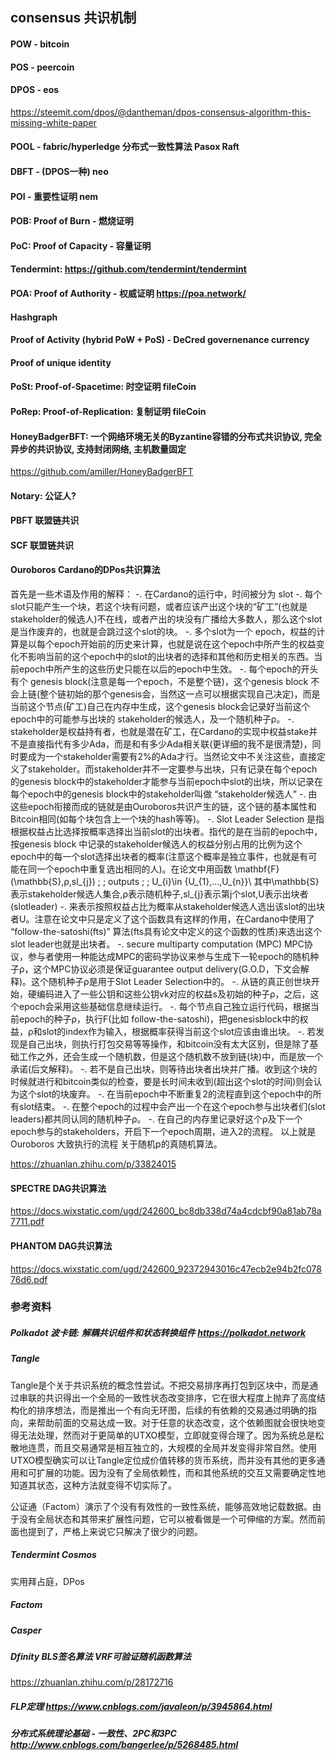 ## consensus 共识机制

#### POW   - bitcoin

#### POS   - peercoin

#### DPOS  - eos
https://steemit.com/dpos/@dantheman/dpos-consensus-algorithm-this-missing-white-paper

#### POOL  - fabric/hyperledge 分布式一致性算法 Pasox Raft

#### DBFT  - (DPOS一种) neo

#### POI   - 重要性证明 nem

#### POB: Proof of Burn - 燃烧证明

#### PoC: Proof of Capacity - 容量证明

#### Tendermint: https://github.com/tendermint/tendermint

#### POA: Proof of Authority - 权威证明 https://poa.network/

#### Hashgraph

#### Proof of Activity (hybrid PoW + PoS) - DeCred governenance currency

#### Proof of unique identity

#### PoSt: Proof-of-Spacetime: 时空证明 fileCoin

#### PoRep: Proof-of-Replication: 复制证明 fileCoin

#### HoneyBadgerBFT: 一个网络环境无关的Byzantine容错的分布式共识协议, 完全异步的共识协议, 支持封闭网络, 主机数量固定
https://github.com/amiller/HoneyBadgerBFT

#### Notary: 公证人?

#### PBFT 联盟链共识

#### SCF 联盟链共识

#### Ouroboros Cardano的DPos共识算法
首先是一些术语及作用的解释：
  -. 在Cardano的运行中，时间被分为 slot
  -. 每个slot只能产生一个块，若这个块有问题，或者应该产出这个块的“矿工”(也就是stakeholder的候选人)不在线，或者产出的块没有广播给大多数人，那么这个slot是当作废弃的，也就是会跳过这个slot的块。
  -. 多个slot为一个 epoch，权益的计算是以每个epoch开始前的历史来计算，也就是说在这个epoch中所产生的权益变化不影响当前的这个epoch中的slot的出块者的选择和其他和历史相关的东西。当前epoch中所产生的这些历史只能在以后的epoch中生效。
  -. 每个epoch的开头有个 genesis block(注意是每一个epoch，不是整个链)，这个genesis block 不会上链(整个链初始的那个genesis会，当然这一点可以根据实现自己决定)，而是当前这个节点(矿工)自己在内存中生成，这个genesis block会记录好当前这个epoch中的可能参与出块的 stakeholder的候选人，及一个随机种子ρ。
  -. stakeholder是权益持有者，也就是潜在矿工，在Cardano的实现中权益stake并不是直接指代有多少Ada，而是和有多少Ada相关联(更详细的我不是很清楚)，同时要成为一个stakeholder需要有2%的Ada才行。当然论文中不关注这些，直接定义了stakeholder。而stakeholder并不一定要参与出块，只有记录在每个epoch的genesis block中的stakeholder才能参与当前epoch中slot的出块，所以记录在每个epoch中的genesis block中的stakeholder叫做 “stakeholder候选人”
  -. 由这些epoch衔接而成的链就是由Ouroboros共识产生的链，这个链的基本属性和Bitcoin相同(如每个块包含上一个块的hash等等)。
  -. Slot Leader Selection 是指根据权益占比选择按概率选择出当前slot的出块者。指代的是在当前的epoch中，按genesis block 中记录的stakeholder候选人的权益分别占用的比例为这个epoch中的每一个slot选择出块者的概率(注意这个概率是独立事件，也就是有可能在同一个epoch中重复选出相同的人)。在论文中用函数
     \mathbf{F}(\mathbb{S},ρ,sl_{j}) \; \; outputs \; \; U_{i}\in {U_{1},...,U_{n}}\\ 其中\mathbb{S}表示stakeholder候选人集合,ρ表示随机种子,sl_{j}表示第j个slot,U表示出块者(slotleader)
  -. 来表示按照权益占比为概率从stakeholder候选人选出该slot的出块者U。注意在论文中只是定义了这个函数具有这样的作用，在Cardano中使用了 “follow-the-satoshi(fts)” 算法(fts具有论文中定义的这个函数的性质)来选出这个slot leader也就是出块者。
  -. secure multiparty computation (MPC) MPC协议，参与者使用一种能达成MPC的密码学协议来参与生成下一轮epoch的随机种子ρ，这个MPC协议必须是保证guarantee output delivery(G.O.D，下文会解释)。这个随机种子ρ是用于Slot Leader Selection中的。
  -. 从链的真正创世块开始，硬编码进入了一些公钥和这些公钥vk对应的权益s及初始的种子ρ，之后，这个epoch会采用这些基础信息继续运行。
  -. 每个节点自己独立运行代码，根据当前epoch的种子ρ，执行F(比如 follow-the-satoshi)，把genesisblock中的权益，ρ和slot的index作为输入，根据概率获得当前这个slot应该由谁出块。
    -. 若发现是自己出块，则执行打包交易等等操作，和bitcoin没有太大区别，但是除了基础工作之外，还会生成一个随机数，但是这个随机数不放到链(块)中，而是放一个承诺(后文解释)。
    -. 若不是自己出块，则等待出块者出块并广播。收到这个块的时候就进行和bitcoin类似的检查，要是长时间未收到(超出这个slot的时间)则会认为这个slot的块废弃。
  -. 在当前epoch中不断重复2的流程直到这个epoch中的所有slot结束。
  -. 在整个epoch的过程中会产出一个在这个epoch参与出块者们(slot leaders)都共同认同的随机种子ρ。
  -. 在自己的内存里记录好这个ρ及下一个epoch参与的stakeholders，开启下一个epoch周期，进入2的流程。
以上就是 Ouroboros 大致执行的流程
关于随机p的真随机算法。

https://zhuanlan.zhihu.com/p/33824015

#### SPECTRE DAG共识算法
https://docs.wixstatic.com/ugd/242600_bc8db338d74a4cdcbf90a81ab78a7711.pdf

#### PHANTOM DAG共识算法
https://docs.wixstatic.com/ugd/242600_92372943016c47ecb2e94b2fc07876d6.pdf



### 参考资料

##### Polkadot 波卡链: 解耦共识组件和状态转换组件 https://polkadot.network

##### Tangle
Tangle是个关于共识系统的概念性尝试。不把交易排序再打包到区块中，而是通过串联的共识得出一个全局的一致性状态改变排序，它在很大程度上抛弃了高度结构化的排序想法，而是推出一个有向无环图，后续的有依赖的交易通过明确的指向，来帮助前面的交易达成一致。对于任意的状态改变，这个依赖图就会很快地变得无法处理，然而对于更简单的UTXO模型，立即就变得合理了。因为系统总是松散地连贯，而且交易通常是相互独立的，大规模的全局并发变得非常自然。使用UTXO模型确实可以让Tangle定位成价值转移的货币系统，而并没有其他的更多通用和可扩展的功能。因为没有了全局依赖性，而和其他系统的交互又需要确定性地知道其状态，这种方法就变得不切实际了。

公证通（Factom）演示了个没有有效性的一致性系统，能够高效地记载数据。由于没有全局状态和其带来扩展性问题，它可以被看做是一个可伸缩的方案。然而前面也提到了，严格上来说它只解决了很少的问题。

##### Tendermint Cosmos
实用拜占庭，DPos

##### Factom

##### Casper

##### Dfinity BLS签名算法 VRF可验证随机函数算法
https://zhuanlan.zhihu.com/p/28172716

##### FLP定理  https://www.cnblogs.com/javaleon/p/3945864.html
##### 分布式系统理论基础 - 一致性、2PC和3PC http://www.cnblogs.com/bangerlee/p/5268485.html
